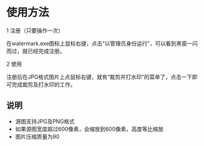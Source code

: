 # 使用方法

1 注册（只要操作一次）

在watermark.exe图标上鼠标右键，点击“以管理员身份运行”，可以看到黑窗一闪而过，就已经完成注册。

2 使用

注册后在JPG格式图片上点鼠标右键，就有“裁剪并打水印”的菜单了，点击一下即可完成裁剪及打水印的工作。

## 说明

* 源图支持JPG及PNG格式
* 如果源图宽度超过600像素，会缩放到600像素，高度等比缩放
* 图片压缩质量为90

